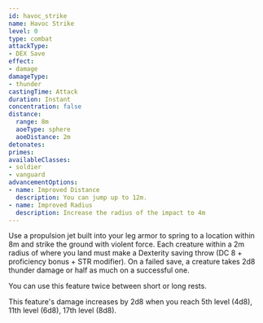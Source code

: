 ```yaml
---
id: havoc_strike
name: Havoc Strike
level: 0
type: combat
attackType:
- DEX Save
effect:
- damage
damageType:
- thunder
castingTime: Attack
duration: Instant
concentration: false
distance:
  range: 8m
  aoeType: sphere
  aoeDistance: 2m
detonates: 
primes: 
availableClasses:
- soldier
- vanguard
advancementOptions:
- name: Improved Distance
  description: You can jump up to 12m.
- name: Improved Radius
  description: Increase the radius of the impact to 4m
---
```

Use a propulsion jet built into your leg armor to spring to a location within 8m and strike the ground with violent force.
Each creature within a 2m radius of where you land must make a Dexterity saving throw (DC 8 + proficiency bonus + STR modifier).
On a failed save, a creature takes 2d8 thunder damage or half as much on a successful one.

You can use this feature twice between short or long rests.

This feature's damage increases by 2d8 when you reach 5th level (4d8), 11th level (6d8), 17th level (8d8).
